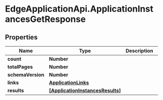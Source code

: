 # EdgeApplicationApi.ApplicationInstancesGetResponse

## Properties

Name | Type | Description | Notes
------------ | ------------- | ------------- | -------------
**count** | **Number** |  | 
**totalPages** | **Number** |  | 
**schemaVersion** | **Number** |  | 
**links** | [**ApplicationLinks**](ApplicationLinks.md) |  | 
**results** | [**[ApplicationInstancesResults]**](ApplicationInstancesResults.md) |  | 


